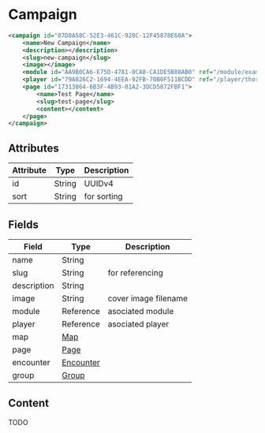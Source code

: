 # Campaign

```XML
<campaign id="07D8A58C-52E3-461C-928C-12F45878E60A">
	<name>New Campaign</name>
	<description></description>
	<slug>new-campaign</slug>
	<image></image>
	<module id="AA9B0CA6-E75D-4781-8CA8-CA1DE5B88AB0" ref="/module/examples" />
	<player id="79A826C2-1694-4EEA-92FB-70B0F511BCDD" ref="/player/thorin-stoneheart" />
	<page id="17313864-6B3F-4B93-81A2-3DCD5872FBF1">
		<name>Test Page</name>
		<slug>test-page</slug>
		<content></content>
	</page>
</campaign>
```

## Attributes

| Attribute | Type | Description |
| --------- | ---- | ----------- |
| id  | String  | UUIDv4 |
| sort  | String  | for sorting |

## Fields

| Field  | Type | Description |
| ------ | ---- | ----------- |
| name  | String | |
| slug  | String | for referencing |
| description  | String | |
| image | String | cover image filename |
| module | Reference | asociated module |
| player | Reference | asociated player |
| map | [Map](map.md) |  |
| page | [Page](page.md) |  |
| encounter | [Encounter](encounter.md) |  |
| group | [Group](group.md) |  |

## Content

TODO

